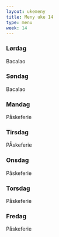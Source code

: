 ```yaml
---
layout: ukemeny
title: Meny uke 14
type: menu
week: 14
---
```


### Lørdag

Bacalao

### Søndag

Bacalao

### Mandag

Påskeferie

### Tirsdag

PÅskeferie

### Onsdag

Påskeferie

### Torsdag

Påskeferie

### Fredag

Påskeferie

